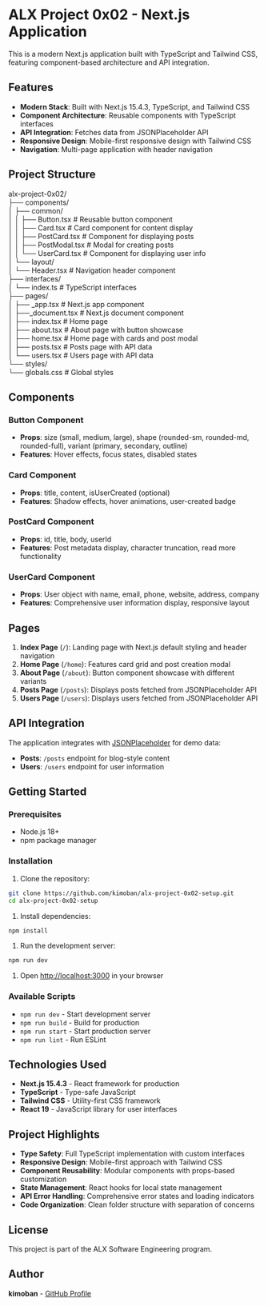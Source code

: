 # ALX Project 0x02 - Next.js Application

This is a modern Next.js application built with TypeScript and Tailwind CSS, featuring component-based architecture and API integration.

## Features

- **Modern Stack**: Built with Next.js 15.4.3, TypeScript, and Tailwind CSS
- **Component Architecture**: Reusable components with TypeScript interfaces
- **API Integration**: Fetches data from JSONPlaceholder API
- **Responsive Design**: Mobile-first responsive design with Tailwind CSS
- **Navigation**: Multi-page application with header navigation

## Project Structure

alx-project-0x02/  
├── components/  
│   ├── common/  
│   │   ├── Button.tsx            # Reusable button component  
│   │   ├── Card.tsx              # Card component for content display  
│   │   ├── PostCard.tsx          # Component for displaying posts  
│   │   ├── PostModal.tsx         # Modal for creating posts  
│   │   └── UserCard.tsx          # Component for displaying user info  
│   └── layout/  
│       └── Header.tsx            # Navigation header component  
├── interfaces/  
│   └── index.ts                  # TypeScript interfaces  
├── pages/  
│   ├── _app.tsx                 # Next.js app component  
│   ├──_document.tsx             # Next.js document component  
│   ├── index.tsx                # Home page  
│   ├── about.tsx                # About page with button showcase  
│   ├── home.tsx                 # Home page with cards and post modal  
│   ├── posts.tsx                # Posts page with API data  
│   └── users.tsx                # Users page with API data  
└── styles/  
    └── globals.css              # Global styles  

## Components

### Button Component

- **Props**: size (small, medium, large), shape (rounded-sm, rounded-md, rounded-full), variant (primary, secondary, outline)  
- **Features**: Hover effects, focus states, disabled states  

### Card Component

- **Props**: title, content, isUserCreated (optional)  
- **Features**: Shadow effects, hover animations, user-created badge  

### PostCard Component

- **Props**: id, title, body, userId  
- **Features**: Post metadata display, character truncation, read more functionality  

### UserCard Component

- **Props**: User object with name, email, phone, website, address, company  
- **Features**: Comprehensive user information display, responsive layout  

## Pages

1. **Index Page** (`/`): Landing page with Next.js default styling and header navigation  
2. **Home Page** (`/home`): Features card grid and post creation modal  
3. **About Page** (`/about`): Button component showcase with different variants  
4. **Posts Page** (`/posts`): Displays posts fetched from JSONPlaceholder API  
5. **Users Page** (`/users`): Displays users fetched from JSONPlaceholder API  

## API Integration

The application integrates with [JSONPlaceholder](https://jsonplaceholder.typicode.com/) for demo data:

- **Posts**: `/posts` endpoint for blog-style content  
- **Users**: `/users` endpoint for user information  

## Getting Started

### Prerequisites

- Node.js 18+  
- npm package manager  

### Installation

1. Clone the repository:

```bash
git clone https://github.com/kimoban/alx-project-0x02-setup.git
cd alx-project-0x02-setup
```

1. Install dependencies:

```bash
npm install
```

1. Run the development server:

```bash
npm run dev
```

1. Open [http://localhost:3000](http://localhost:3000) in your browser

### Available Scripts

- `npm run dev` - Start development server  
- `npm run build` - Build for production  
- `npm run start` - Start production server  
- `npm run lint` - Run ESLint  

## Technologies Used

- **Next.js 15.4.3** - React framework for production  
- **TypeScript** - Type-safe JavaScript  
- **Tailwind CSS** - Utility-first CSS framework  
- **React 19** - JavaScript library for user interfaces  

## Project Highlights

- **Type Safety**: Full TypeScript implementation with custom interfaces  
- **Responsive Design**: Mobile-first approach with Tailwind CSS  
- **Component Reusability**: Modular components with props-based customization  
- **State Management**: React hooks for local state management  
- **API Error Handling**: Comprehensive error states and loading indicators  
- **Code Organization**: Clean folder structure with separation of concerns  

## License

This project is part of the ALX Software Engineering program.

## Author

**kimoban** - [GitHub Profile](https://github.com/kimoban)
